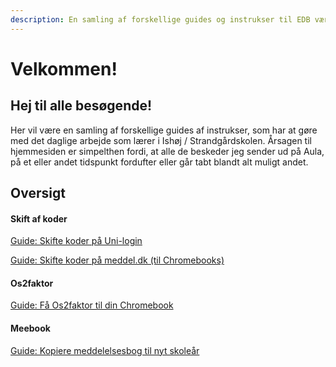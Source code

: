 ```yaml
---
description: En samling af forskellige guides og instrukser til EDB værktøjer
---
```


# Velkommen!

## Hej til alle besøgende!

Her vil være en samling af forskellige guides af instrukser, som har at gøre med det daglige arbejde som lærer i Ishøj / Strandgårdskolen. Årsagen til hjemmesiden er simpelthen fordi, at alle de beskeder jeg sender ud på Aula, på et eller andet tidspunkt fordufter eller går tabt blandt alt muligt andet.





## Oversigt

#### Skift af koder

[Guide: Skifte koder på Uni-login](skift-af-koder/sadan-skifter-du-kode-pa-uni-login.md)

[Guide: Skifte koder på meddel.dk (til Chromebooks)](skift-af-koder/sadan-skifter-du-kode-pa-meddel.dk-til-chromebooks.md)

#### Os2faktor

[Guide: Få Os2faktor til din Chromebook](os2faktor/fa-os2faktor-til-din-chromebook.md)

#### Meebook

[Guide: Kopiere meddelelsesbog til nyt skoleår](meebook/kopiere-meddelsesbog-til-nyt-skolear.md)

##

